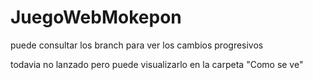 # JuegoWebMokepon

puede consultar los branch para ver los cambios progresivos

todavia no lanzado pero puede visualizarlo en la carpeta "Como se ve"
